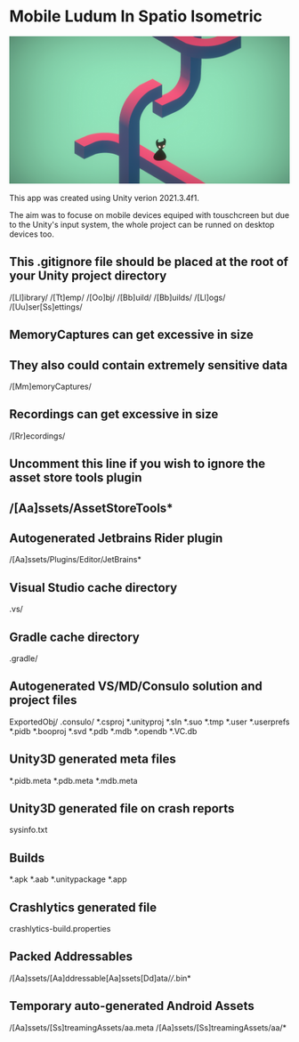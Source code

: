 # Mobile Ludum In Spatio Isometric

![alt game screenshoot](gameScreenshoot.png)

This app was created using Unity verion 2021.3.4f1.

The aim was to focuse on mobile devices equiped with touschcreen but due to the Unity's input system, the whole project can be runned on desktop devices too.
## This .gitignore file should be placed at the root of your Unity project directory

/[Ll]ibrary/
/[Tt]emp/
/[Oo]bj/
/[Bb]uild/
/[Bb]uilds/
/[Ll]ogs/
/[Uu]ser[Ss]ettings/

## MemoryCaptures can get excessive in size

## They also could contain extremely sensitive data

/[Mm]emoryCaptures/

## Recordings can get excessive in size

/[Rr]ecordings/

## Uncomment this line if you wish to ignore the asset store tools plugin

## /[Aa]ssets/AssetStoreTools*

## Autogenerated Jetbrains Rider plugin

/[Aa]ssets/Plugins/Editor/JetBrains*

## Visual Studio cache directory

.vs/

## Gradle cache directory

.gradle/

## Autogenerated VS/MD/Consulo solution and project files

ExportedObj/
.consulo/
*.csproj
*.unityproj
*.sln
*.suo
*.tmp
*.user
*.userprefs
*.pidb
*.booproj
*.svd
*.pdb
*.mdb
*.opendb
*.VC.db

## Unity3D generated meta files

*.pidb.meta
*.pdb.meta
*.mdb.meta

## Unity3D generated file on crash reports

sysinfo.txt

## Builds

*.apk
*.aab
*.unitypackage
*.app

## Crashlytics generated file

crashlytics-build.properties

## Packed Addressables

/[Aa]ssets/[Aa]ddressable[Aa]ssets[Dd]ata/*/*.bin*

## Temporary auto-generated Android Assets

/[Aa]ssets/[Ss]treamingAssets/aa.meta
/[Aa]ssets/[Ss]treamingAssets/aa/*
